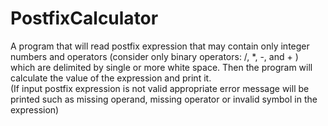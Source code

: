 # PostfixCalculator
A program that will read postfix expression that may contain only integer numbers and operators (consider only binary operators: /, *, -, and + ) which are delimited by single or more white space. Then the program will calculate the value of the expression and print it.  
(If input postfix expression is not valid appropriate error message will be printed such as missing operand, missing operator or invalid symbol in the expression)
